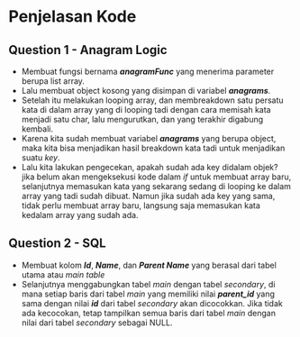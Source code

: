 # Penjelasan Kode

## Question 1 - Anagram Logic

- Membuat fungsi bernama _**anagramFunc**_ yang menerima parameter berupa list array.
- Lalu membuat object kosong yang disimpan di variabel _**anagrams**_.
- Setelah itu melakukan looping array, dan membreakdown satu persatu kata di dalam array yang di looping tadi dengan cara memisah kata menjadi satu char, lalu mengurutkan, dan yang terakhir digabung kembali.
- Karena kita sudah membuat variabel _**anagrams**_ yang berupa object, maka kita bisa menjadikan hasil breakdown kata tadi untuk menjadikan suatu _key_.
- Lalu kita lakukan pengecekan, apakah sudah ada key didalam objek? jika belum akan mengeksekusi kode dalam _if_ untuk membuat array baru, selanjutnya memasukan kata yang sekarang sedang di looping ke dalam array yang tadi sudah dibuat. Namun jika sudah ada key yang sama, tidak perlu membuat array baru, langsung saja memasukan kata kedalam array yang sudah ada.

## Question 2 - SQL

- Membuat kolom _**Id**_, _**Name**_, dan _**Parent Name**_ yang berasal dari tabel utama atau _main table_
- Selanjutnya menggabungkan tabel _main_ dengan tabel _secondary_, di mana setiap baris dari tabel _main_ yang memiliki nilai _**parent_id**_ yang sama dengan nilai _**id**_ dari tabel _secondary_ akan dicocokkan. Jika tidak ada kecocokan, tetap tampilkan semua baris dari tabel _main_ dengan nilai dari tabel _secondary_ sebagai NULL.
